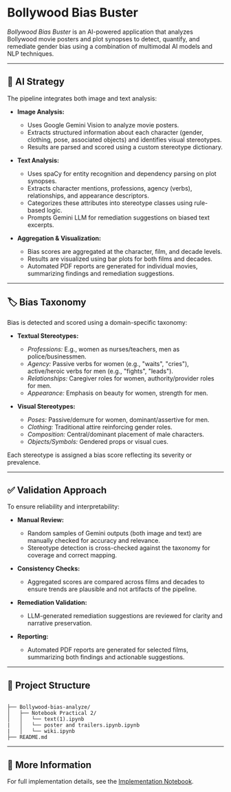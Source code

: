 # Bollywood Bias Buster

_Bollywood Bias Buster_ is an AI-powered application that analyzes Bollywood movie posters and plot synopses to detect, quantify, and remediate gender bias using a combination of multimodal AI models and NLP techniques.

---

## 🚀 AI Strategy

The pipeline integrates both image and text analysis:

- **Image Analysis:**  
  - Uses Google Gemini Vision to analyze movie posters.
  - Extracts structured information about each character (gender, clothing, pose, associated objects) and identifies visual stereotypes.
  - Results are parsed and scored using a custom stereotype dictionary.

- **Text Analysis:**  
  - Uses spaCy for entity recognition and dependency parsing on plot synopses.
  - Extracts character mentions, professions, agency (verbs), relationships, and appearance descriptors.
  - Categorizes these attributes into stereotype classes using rule-based logic.
  - Prompts Gemini LLM for remediation suggestions on biased text excerpts.

- **Aggregation & Visualization:**  
  - Bias scores are aggregated at the character, film, and decade levels.
  - Results are visualized using bar plots for both films and decades.
  - Automated PDF reports are generated for individual movies, summarizing findings and remediation suggestions.

---

## 🏷️ Bias Taxonomy

Bias is detected and scored using a domain-specific taxonomy:

- **Textual Stereotypes:**
  - *Professions:* E.g., women as nurses/teachers, men as police/businessmen.
  - *Agency:* Passive verbs for women (e.g., "waits", "cries"), active/heroic verbs for men (e.g., "fights", "leads").
  - *Relationships:* Caregiver roles for women, authority/provider roles for men.
  - *Appearance:* Emphasis on beauty for women, strength for men.

- **Visual Stereotypes:**
  - *Poses:* Passive/demure for women, dominant/assertive for men.
  - *Clothing:* Traditional attire reinforcing gender roles.
  - *Composition:* Central/dominant placement of male characters.
  - *Objects/Symbols:* Gendered props or visual cues.

Each stereotype is assigned a bias score reflecting its severity or prevalence.

---

## ✅ Validation Approach

To ensure reliability and interpretability:

- **Manual Review:**  
  - Random samples of Gemini outputs (both image and text) are manually checked for accuracy and relevance.
  - Stereotype detection is cross-checked against the taxonomy for coverage and correct mapping.

- **Consistency Checks:**  
  - Aggregated scores are compared across films and decades to ensure trends are plausible and not artifacts of the pipeline.

- **Remediation Validation:**  
  - LLM-generated remediation suggestions are reviewed for clarity and narrative preservation.

- **Reporting:**  
  - Automated PDF reports are generated for selected films, summarizing both findings and actionable suggestions.

---

## 📂 Project Structure

```

├── Bollywood-bias-analyze/
│   ├── Notebook Practical 2/
│   │   └── text(1).ipynb
|   │   └── poster and trailers.ipynb.ipynb
|   │   └── wiki.ipynb
├── README.md
```

---

## 📖 More Information

For full implementation details, see the [Implementation Notebook](Notebook%20Practical/Implementation.ipynb).
